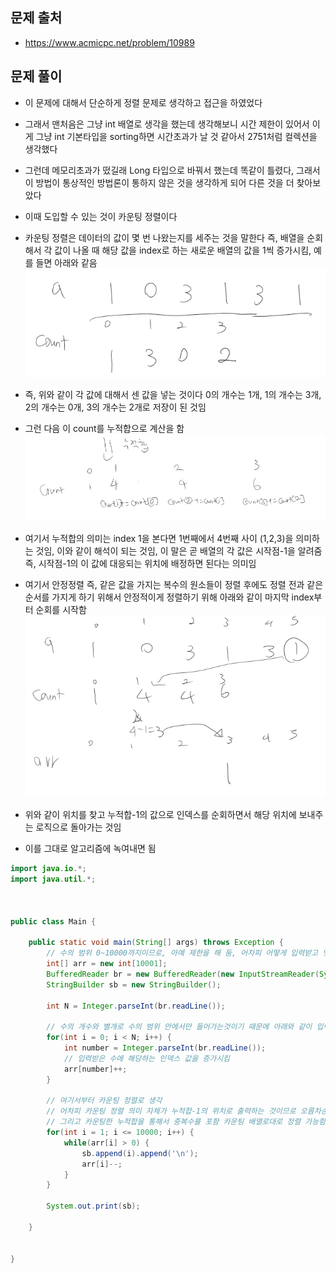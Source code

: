 ## 문제 출처
- https://www.acmicpc.net/problem/10989

## 문제 풀이
- 이 문제에 대해서 단순하게 정렬 문제로 생각하고 접근을 하였었다

- 그래서 맨처음은 그냥 int 배열로 생각을 했는데 생각해보니 시간 제한이 있어서 이게 그냥 int 기본타입을 sorting하면 시간초과가 날 것 같아서 2751처럼 컬렉션을 생각했다

- 그런데 메모리초과가 떴길래 Long 타입으로 바꿔서 했는데 똑같이 틀렸다, 그래서 이 방법이 통상적인 방법론이 통하지 않은 것을 생각하게 되어 다른 것을 더 찾아보았다

- 이때 도입할 수 있는 것이 카운팅 정렬이다

- 카운팅 정렬은 데이터의 값이 몇 번 나왔는지를 세주는 것을 말한다 즉, 배열을 순회해서 각 값이 나올 때 해당 값을 index로 하는 새로운 배열의 값을 1씩 증가시킴, 예를 들면 아래와 같음
![one](/cheewr85/img/ManyProblem/Sorting/two.png)

- 즉, 위와 같이 각 값에 대해서 센 값을 넣는 것이다 0의 개수는 1개, 1의 개수는 3개, 2의 개수는 0개, 3의 개수는 2개로 저장이 된 것임

- 그런 다음 이 count를 누적합으로 계산을 함
![one](/cheewr85/img/ManyProblem/Sorting/three.png)

- 여기서 누적합의 의미는 index 1을 본다면 1번째에서 4번째 사이 (1,2,3)을 의미하는 것임, 이와 같이 해석이 되는 것임, 이 말은 곧 배열의 각 값은 시작점-1을 알려줌 즉, 시작점-1의 이 값에 대응되는 위치에 배정하면 된다는 의미임

- 여기서 안정정렬 즉, 같은 값을 가지는 복수의 원소들이 정렬 후에도 정렬 전과 같은 순서를 가지게 하기 위해서 안정적이게 정렬하기 위해 아래와 같이 마지막 index부터 순회를 시작함
![one](/cheewr85/img/ManyProblem/Sorting/four.png)

- 위와 같이 위치를 찾고 누적합-1의 값으로 인덱스를 순회하면서 해당 위치에 보내주는 로직으로 돌아가는 것임

- 이를 그대로 알고리즘에 녹여내면 됨
```java
import java.io.*;
import java.util.*;



public class Main {

    public static void main(String[] args) throws Exception {
        // 수의 범위 0~10000까지이므로, 아예 제한을 해 둠, 어차피 어떻게 입력받고 몇개를 입력받든 범위는 제한되어 있으므로
        int[] arr = new int[10001];
        BufferedReader br = new BufferedReader(new InputStreamReader(System.in));
        StringBuilder sb = new StringBuilder();

        int N = Integer.parseInt(br.readLine());

        // 수의 개수와 별개로 수의 범위 안에서만 들어가는것이기 때문에 아래와 같이 입력받는 것
        for(int i = 0; i < N; i++) {
            int number = Integer.parseInt(br.readLine());
            // 입력받은 수에 해당하는 인덱스 값을 증가시킴
            arr[number]++;
        }

        // 여기서부터 카운팅 정렬로 생각
        // 어차피 카운팅 정렬 의미 자체가 누적합-1의 위치로 출력하는 것이므로 오름차순이면 가장 작은수부터 정렬하는 것이므로 arr배열을 그대로 순회
        // 그리고 카운팅한 누적합을 통해서 중복수를 포함 카운팅 배열로대로 정렬 가능함
        for(int i = 1; i <= 10000; i++) {
            while(arr[i] > 0) {
                sb.append(i).append('\n');
                arr[i]--;
            }
        }

        System.out.print(sb);

    }


}
```